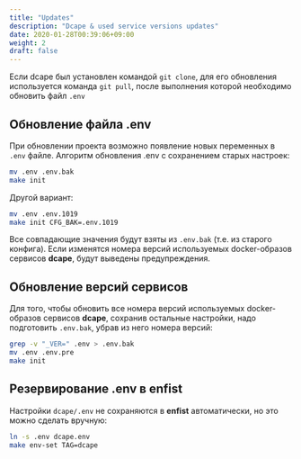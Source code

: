 ```yaml
---
title: "Updates"
description: "Dcape & used service versions updates"
date: 2020-01-28T00:39:06+09:00
weight: 2
draft: false
---
```


Если dcape был установлен командой `git clone`, для его обновления используется команда `git pull`, после выполнения которой необходимо обновить файл `.env`

## Обновление файла .env

При обновлении проекта возможно появление новых переменных в `.env` файле.
Алгоритм обновления .env с сохранением старых настроек:

```bash
mv .env .env.bak
make init
```

Другой вариант:

```bash
mv .env .env.1019
make init CFG_BAK=.env.1019
```

Все совпадающие значения будут взяты из `.env.bak` (т.е. из старого конфига).
Если изменятся номера версий используемых docker-образов сервисов **dcape**, будут выведены предупреждения.

## Обновление версий сервисов

Для того, чтобы обновить все номера версий используемых docker-образов сервисов **dcape**, сохранив остальные настройки, надо подготовить `.env.bak`, убрав из него номера версий:

```bash
grep -v "_VER=" .env > .env.bak
mv .env .env.pre
make init
```

## Резервирование .env в enfist

Настройки `dcape/.env` не сохраняются в **enfist** автоматически, но это можно сделать вручную:

```bash
ln -s .env dcape.env
make env-set TAG=dcape
```
